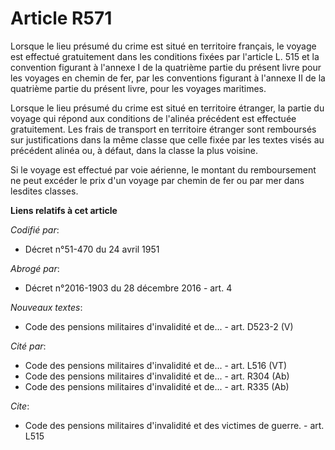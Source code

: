 # Article R571

Lorsque le lieu présumé du crime est situé en territoire français, le voyage est effectué gratuitement dans les conditions
fixées par l'article L. 515 et la convention figurant à l'annexe I de la quatrième partie du présent livre pour les voyages
en chemin de fer, par les conventions figurant à l'annexe II de la quatrième partie du présent livre, pour les voyages
maritimes.

Lorsque le lieu présumé du crime est situé en territoire étranger, la partie du voyage qui répond aux conditions de l'alinéa
précédent est effectuée gratuitement. Les frais de transport en territoire étranger sont remboursés sur justifications dans
la même classe que celle fixée par les textes visés au précédent alinéa ou, à défaut, dans la classe la plus voisine.

Si le voyage est effectué par voie aérienne, le montant du remboursement ne peut excéder le prix d'un voyage par chemin de
fer ou par mer dans lesdites classes.

**Liens relatifs à cet article**

_Codifié par_:

  - Décret n°51-470 du 24 avril 1951

_Abrogé par_:

  - Décret n°2016-1903 du 28 décembre 2016 - art. 4

_Nouveaux textes_:

  - Code des pensions militaires d'invalidité et de... - art. D523-2 (V)

_Cité par_:

  - Code des pensions militaires d'invalidité et de... - art. L516 (VT)
  - Code des pensions militaires d'invalidité et de... - art. R304 (Ab)
  - Code des pensions militaires d'invalidité et de... - art. R335 (Ab)

_Cite_:

  - Code des pensions militaires d'invalidité et des victimes de guerre. - art. L515
